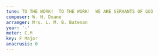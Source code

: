 ```yaml
---
tune: TO THE WORK!  TO THE WORK!  WE ARE SERVANTS OF GOD
composer: W. H. Doane
arranger: Mrs. L. M. B. Bateman
year: '-'
meter: C.M
key: F Major
anacrusis: 0
---
```

